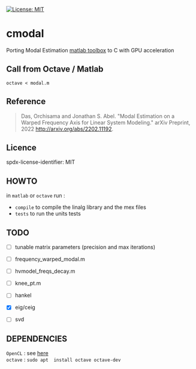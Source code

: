[![License: MIT](https://img.shields.io/badge/License-MIT-yellow.svg)](https://opensource.org/licenses/MIT)     

# cmodal

Porting Modal Estimation [matlab toolbox](https://github.com/orchidas/Modal-estimation.git ) to C with GPU acceleration

## Call from Octave / Matlab

`octave < modal.m`

## Reference

> Das, Orchisama and Jonathan S. Abel. "Modal Estimation on a Warped Frequency Axis for Linear System Modeling." arXiv Preprint, 2022 http://arxiv.org/abs/2202.11192.

## Licence

spdx-license-identifier: MIT

## HOWTO

in `matlab` or `octave` run :
- `compile` to compile the linalg library and the mex files
- `tests` to run the units tests

## TODO

- [ ] tunable matrix parameters (precision and max iterations)
- [ ] frequency_warped_modal.m
- [ ] hvmodel_freqs_decay.m
- [ ] knee_pt.m
- [ ] hankel
- [x] eig/ceig
- [ ] svd


## DEPENDENCIES

`OpenCL` : see [here](https://largo.lip6.fr/monolithe/admin_amd_ocl/)    
`octave` : `sudo apt  install octave octave-dev`   
